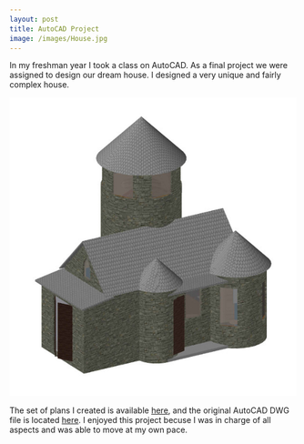 ```yaml
---
layout: post
title: AutoCAD Project
image: /images/House.jpg
---
```


In my freshman year I took a class on AutoCAD. As a final project we were assigned to design our dream house. I designed a very unique and fairly complex house.

![House](/images/House.jpg)

The set of plans I created is available [here](/files/House.pdf), and the original AutoCAD DWG file is located [here](/files/House.dwg). I enjoyed this project becuse I was in charge of all aspects and was able to move at my own pace.
